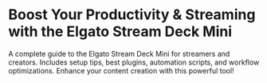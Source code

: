 <h1>Boost Your Productivity & Streaming with the Elgato Stream Deck Mini</h1>
A complete guide to the Elgato Stream Deck Mini for streamers and creators. Includes setup tips, best plugins, automation scripts, and workflow optimizations. Enhance your content creation with this powerful tool!
